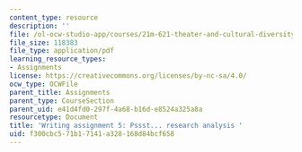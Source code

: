 ```yaml
---
content_type: resource
description: ''
file: /ol-ocw-studio-app/courses/21m-621-theater-and-cultural-diversity-in-the-u-s-spring-2008/f300cbc571b17141a328168d84bcf658_MIT21M_670S08_unit5_pssst.pdf
file_size: 118383
file_type: application/pdf
learning_resource_types:
- Assignments
license: https://creativecommons.org/licenses/by-nc-sa/4.0/
ocw_type: OCWFile
parent_title: Assignments
parent_type: CourseSection
parent_uid: e41d4fd0-297f-4a68-b16d-e8524a325a8a
resourcetype: Document
title: 'Writing assignment 5: Pssst... research analysis '
uid: f300cbc5-71b1-7141-a328-168d84bcf658
---
```

